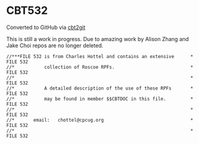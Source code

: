 # CBT532
Converted to GitHub via [cbt2git](https://github.com/wizardofzos/cbt2git)

This is still a work in progress. 
Due to amazing work by Alison Zhang and Jake Choi repos are no longer deleted.

```
//***FILE 532 is from Charles Hottel and contains an extensive      *   FILE 532
//*           collection of Roscoe RPFs.                            *   FILE 532
//*                                                                 *   FILE 532
//*           A detailed description of the use of these RPFs       *   FILE 532
//*           may be found in member $$CBTDOC in this file.         *   FILE 532
//*                                                                 *   FILE 532
//*       email:   chottel@cpcug.org                                *   FILE 532
//*                                                                 *   FILE 532
```
